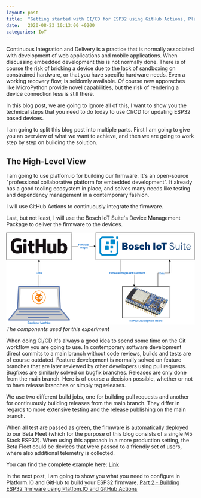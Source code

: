 ```yaml
---
layout: post
title:  "Getting started with CI/CD for ESP32 using GitHub Actions, Platform.IO and Bosch IoT Suite"
date:   2020-08-23 10:13:00 +0200
categories: IoT
---
```


Continuous Integration and Delivery is a practice that is normally associated with development of web applications and mobile applications. When discussing embedded development this is not normally done. There is of course the risk of bricking a device due to the lack of sandboxing on constrained hardware, or that you have specific hardware needs. Even a working recovery flow, is seldomly available.
Of course new apporaches like MicroPython provide novel capabilities, but the risk of rendering a device connection less is still there.

In this blog post, we are going to ignore all of this, I want to show you the technical steps that you need to do today to use CI/CD for updating ESP32 based devices.

I am going to split this blog post into multiple parts. First I am going to give you an overview of what we want to achieve, and then we are going to work step by step on building the solution.

## The High-Level View
I am going to use platfom.io for building our firmware. It's an open-source "professional collaborative platform for embedded development". It already has a good tooling ecosystem in place, and solves many needs like testing and dependency management in a contemporary fashion.

I will use GitHub Actions to continuously integrate the firmware.

Last, but not least, I will use the Bosch IoT Suite's Device Management Package to deliver the firmware to the devices.

![](../assets/BlogpostDiagram.png)
*The components used for this experiment*

When doing CI/CD it's always a good idea to spend some time on the Git workflow you are going to use. In contemporary software development direct commits to a main branch without code reviews, builds and tests are of course outdated. Feature development is normally solved on feature branches that are later reviewed by other developers using pull requests. Bugfixes are similarly solved on bugfix branches. Releases are only done from the main branch. Here is of course a decision possible, whether or not to have release branches or simply tag releases.

We use two different build jobs, one for building pull requests and another for continuously building releases from the main branch. They differ in regards to more extensive testing and the release publishing on the main branch.

When all test are passed as green, the firmware is automatically deployed to our Beta Fleet (which for the purpose of this blog consists of a single M5 Stack ESP32). When using this approach in a more production setting, the Beta Fleet could be devices that were passed to a friendly set of users, where also additional telemetry is collected.

You can find the complete example here: [Link][Sources]

In the next post, I am going to show you what you need to configure in Platform.IO and GitHub to build your ESP32 firmware. [Part 2 - Building ESP32 firmware using Platfom.IO and GitHub Actions][Part 2]

[Sources]: https://github.com/cgrotz/esp32-platformio-example
[Part 2]: /2020-08-24-esp32_ci_cd_part2
[Part 3]: /2020-08-25-esp32_ci_cd_part3
[Part 4]: /2020-08-26-esp32_ci_cd_part4
[Part 5]: /2020-08-31-esp32_ci_cd_part5